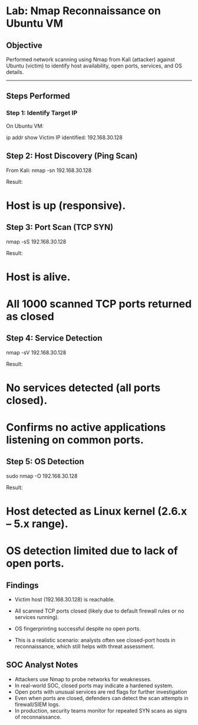# Lab: Nmap Reconnaissance on Ubuntu VM

## Objective
Performed network scanning using Nmap from Kali (attacker) against Ubuntu (victim) to identify host availability, open ports, services, and OS details.

---

## Steps Performed

### Step 1: Identify Target IP
On Ubuntu VM:

ip addr show
Victim IP identified: 192.168.30.128

## Step 2: Host Discovery (Ping Scan)
From Kali:
nmap -sn 192.168.30.128

Result: 
# Host is up (responsive).

## Step 3: Port Scan (TCP SYN)
nmap -sS 192.168.30.128

Result:
# Host is alive.
# All 1000 scanned TCP ports returned as closed

## Step 4: Service Detection
nmap -sV 192.168.30.128

Result:
# No services detected (all ports closed).
# Confirms no active applications listening on common ports.

## Step 5: OS Detection
sudo nmap -O 192.168.30.128

Result:
# Host detected as Linux kernel (2.6.x – 5.x range).
# OS detection limited due to lack of open ports.

## Findings
* Victim host (192.168.30.128) is reachable.

* All scanned TCP ports closed (likely due to default firewall rules or no services running).

* OS fingerprinting successful despite no open ports.

* This is a realistic scenario: analysts often see closed-port hosts in reconnaissance, which still helps with threat assessment.

## SOC Analyst Notes
* Attackers use Nmap to probe networks for weaknesses.
* In real-world SOC, closed ports may indicate a hardened system.
* Open ports with unusual services are red flags for further investigation
* Even when ports are closed, defenders can detect the scan attempts in firewall/SIEM logs.
* In production, security teams monitor for repeated SYN scans as signs of reconnaissance.



